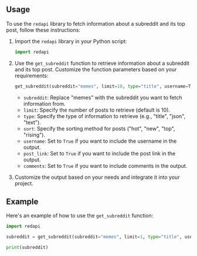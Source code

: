 ## Usage

To use the `redapi` library to fetch information about a subreddit and its top post, follow these instructions:

1. Import the `redapi` library in your Python script:

    ```python
    import redapi
    ```

2. Use the `get_subreddit` function to retrieve information about a subreddit and its top post. Customize the function parameters based on your requirements:

    ```python
    get_subreddit(subreddit="memes", limit=10, type="title", username=True, post_link=True, comments=False)
    ```

    - `subreddit`: Replace "memes" with the subreddit you want to fetch information from.
    - `limit`: Specify the number of posts to retrieve (default is 10).
    - `type`: Specify the type of information to retrieve (e.g., "title", "json", "text").
    - `sort`: Specify the sorting method for posts ("hot", "new", "top", "rising").
    - `username`: Set to `True` if you want to include the username in the output.
    - `post_link`: Set to `True` if you want to include the post link in the output.
    - `comments`: Set to `True` if you want to include comments in the output.


3. Customize the output based on your needs and integrate it into your project.

## Example

Here's an example of how to use the `get_subreddit` function:

```python
import redapi

subreddit = get_subreddit(subreddit="memes", limit=1, type="title", username=True, post_link=True, comments=False)

print(subreddit)
```
